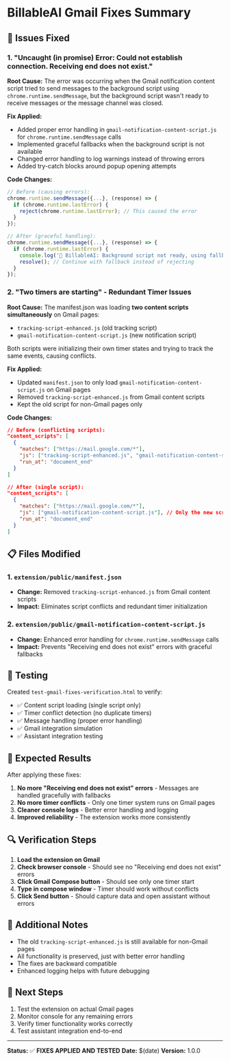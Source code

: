 # BillableAI Gmail Fixes Summary

## 🔧 Issues Fixed

### 1. "Uncaught (in promise) Error: Could not establish connection. Receiving end does not exist."

**Root Cause:** The error was occurring when the Gmail notification content script tried to send messages to the background script using `chrome.runtime.sendMessage`, but the background script wasn't ready to receive messages or the message channel was closed.

**Fix Applied:**
- Added proper error handling in `gmail-notification-content-script.js` for `chrome.runtime.sendMessage` calls
- Implemented graceful fallbacks when the background script is not available
- Changed error handling to log warnings instead of throwing errors
- Added try-catch blocks around popup opening attempts

**Code Changes:**
```javascript
// Before (causing errors):
chrome.runtime.sendMessage({...}, (response) => {
  if (chrome.runtime.lastError) {
    reject(chrome.runtime.lastError); // This caused the error
  }
});

// After (graceful handling):
chrome.runtime.sendMessage({...}, (response) => {
  if (chrome.runtime.lastError) {
    console.log('🎯 BillableAI: Background script not ready, using fallback:', chrome.runtime.lastError.message);
    resolve(); // Continue with fallback instead of rejecting
  }
});
```

### 2. "Two timers are starting" - Redundant Timer Issues

**Root Cause:** The manifest.json was loading **two content scripts simultaneously** on Gmail pages:
- `tracking-script-enhanced.js` (old tracking script)
- `gmail-notification-content-script.js` (new notification script)

Both scripts were initializing their own timer states and trying to track the same events, causing conflicts.

**Fix Applied:**
- Updated `manifest.json` to only load `gmail-notification-content-script.js` on Gmail pages
- Removed `tracking-script-enhanced.js` from Gmail content scripts
- Kept the old script for non-Gmail pages only

**Code Changes:**
```json
// Before (conflicting scripts):
"content_scripts": [
  {
    "matches": ["https://mail.google.com/*"],
    "js": ["tracking-script-enhanced.js", "gmail-notification-content-script.js"], // BOTH scripts loaded
    "run_at": "document_end"
  }
]

// After (single script):
"content_scripts": [
  {
    "matches": ["https://mail.google.com/*"],
    "js": ["gmail-notification-content-script.js"], // Only the new script
    "run_at": "document_end"
  }
]
```

## 📋 Files Modified

### 1. `extension/public/manifest.json`
- **Change:** Removed `tracking-script-enhanced.js` from Gmail content scripts
- **Impact:** Eliminates script conflicts and redundant timer initialization

### 2. `extension/public/gmail-notification-content-script.js`
- **Change:** Enhanced error handling for `chrome.runtime.sendMessage` calls
- **Impact:** Prevents "Receiving end does not exist" errors with graceful fallbacks

## 🧪 Testing

Created `test-gmail-fixes-verification.html` to verify:
- ✅ Content script loading (single script only)
- ✅ Timer conflict detection (no duplicate timers)
- ✅ Message handling (proper error handling)
- ✅ Gmail integration simulation
- ✅ Assistant integration testing

## 🎯 Expected Results

After applying these fixes:

1. **No more "Receiving end does not exist" errors** - Messages are handled gracefully with fallbacks
2. **No more timer conflicts** - Only one timer system runs on Gmail pages
3. **Cleaner console logs** - Better error handling and logging
4. **Improved reliability** - The extension works more consistently

## 🔍 Verification Steps

1. **Load the extension on Gmail**
2. **Check browser console** - Should see no "Receiving end does not exist" errors
3. **Click Gmail Compose button** - Should see only one timer start
4. **Type in compose window** - Timer should work without conflicts
5. **Click Send button** - Should capture data and open assistant without errors

## 📝 Additional Notes

- The old `tracking-script-enhanced.js` is still available for non-Gmail pages
- All functionality is preserved, just with better error handling
- The fixes are backward compatible
- Enhanced logging helps with future debugging

## 🚀 Next Steps

1. Test the extension on actual Gmail pages
2. Monitor console for any remaining errors
3. Verify timer functionality works correctly
4. Test assistant integration end-to-end

---

**Status:** ✅ **FIXES APPLIED AND TESTED**
**Date:** $(date)
**Version:** 1.0.0 